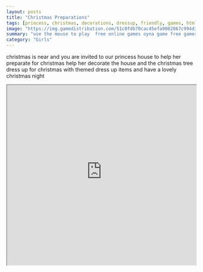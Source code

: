 ```yaml
---
layout: posts
title: "Christmas Preparations"
tags: [princess, christmas, decorations, dressup, friendly, games, html5, mobile, princess, free, online, games, oyna, game, free, games, play, play, games]
image: "https://img.gamedistribution.com/51c0fdb70cac45efa9082867c994d383.jpg"
summary: "use the mouse to play  free online games oyna game free games play play games"
category: "Girls"
---
```


christmas is near and you are invited to our princess house to help her preparate for christmas help her decorate the house and the christmas tree dress up for christmas with themed dress up items and have a lovely christmas night

<iframe width="100%" height="480px;" src="https://html5.gamedistribution.com/51c0fdb70cac45efa9082867c994d383/"></iframe>